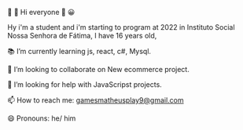 🤩 👻 Hi everyone 👋 😀 

Hy i'm a student and i'm starting to program at 2022 in Instituto Social Nossa Senhora de Fátima, I have 16 years old, 

📚 I’m currently learning js, react, c#, Mysql.

👯 I’m looking to collaborate on New ecommerce project.

🤔 I’m looking for help with JavaScripst projects.

📫 How to reach me: gamesmatheusplay9@gmail.com

😄 Pronouns: he/ him
